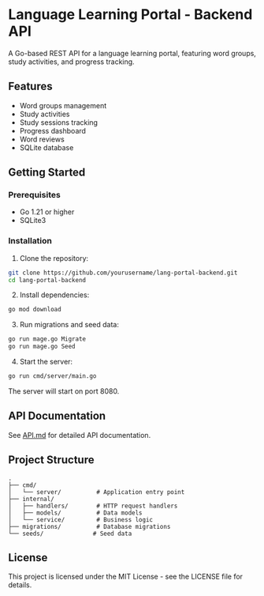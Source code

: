 # Language Learning Portal - Backend API

A Go-based REST API for a language learning portal, featuring word groups, study activities, and progress tracking.

## Features

- Word groups management
- Study activities
- Study sessions tracking
- Progress dashboard
- Word reviews
- SQLite database

## Getting Started

### Prerequisites

- Go 1.21 or higher
- SQLite3

### Installation

1. Clone the repository:
```bash
git clone https://github.com/yourusername/lang-portal-backend.git
cd lang-portal-backend
```

2. Install dependencies:
```bash
go mod download
```

3. Run migrations and seed data:
```bash
go run mage.go Migrate
go run mage.go Seed
```

4. Start the server:
```bash
go run cmd/server/main.go
```

The server will start on port 8080.

## API Documentation

See [API.md](API.md) for detailed API documentation.

## Project Structure

```
.
├── cmd/
│   └── server/          # Application entry point
├── internal/
│   ├── handlers/        # HTTP request handlers
│   ├── models/          # Data models
│   └── service/         # Business logic
├── migrations/          # Database migrations
└── seeds/              # Seed data
```

## License

This project is licensed under the MIT License - see the LICENSE file for details.

